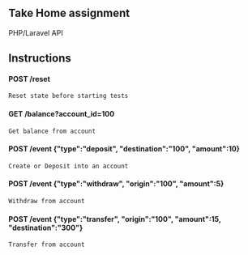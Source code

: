 ## Take Home assignment

PHP/Laravel API 

## Instructions

#### POST /reset

    Reset state before starting tests

#### GET /balance?account_id=100

    Get balance from account

#### POST /event {"type":"deposit", "destination":"100", "amount":10}
    Create or Deposit into an account

#### POST /event {"type":"withdraw", "origin":"100", "amount":5}
    Withdraw from account

#### POST /event {"type":"transfer", "origin":"100", "amount":15, "destination":"300"}
    Transfer from account


